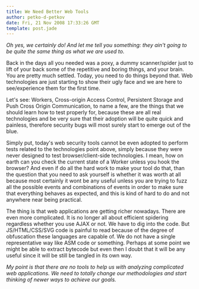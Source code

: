 ```yaml
---
title: We Need Better Web Tools
author: petko-d-petkov
date: Fri, 21 Nov 2008 17:33:26 GMT
template: post.jade
---
```


_Oh yes, we certainly do! And let me tell you something: they ain't going to be quite the same thing as what we are used to._

Back in the days all you needed was a poxy, a dummy scanner/spider just to lift of your back some of the repetitive and boring things, and your brain. You are pretty much settled. Today, you need to do things beyond that. Web technologies are just starting to show their ugly face and we are here to see/experience them for the first time.

Let's see: Workers, Cross-origin Access Control, Persistent Storage and Push Cross Origin Communication, to name a few, are the things that we should learn how to test properly for, because these are all real technologies and be very sure that their adoption will be quite quick and painless, therefore security bugs will most surely start to emerge out of the blue.

Simply put, today's web security tools cannot be even adopted to perform tests related to the technologies point above, simply because they were never designed to test browser/client-side technologies. I mean, how on earth can you check the current state of a Worker unless you hook the browser? And even if do all the hard work to make your tool do that, than the question that you need to ask yourself is whether it was worth at all because most certainly it wont be any useful unless you are trying to fuzz all the possible events and combinations of events in order to make sure that everything behaves as expected, and this is kind of hard to do and not anywhere near being practical.

The thing is that web applications are getting richer nowadays. There are even more complicated. It is no longer all about efficient spidering regardless whether you use AJAX or not. We have to dig into the code. But JS/HTML/CSS/SVG code is painful to read because of the degree of obfuscation these languages are capable of. We do not have a single representative way like ASM code or something. Perhaps at some point we might be able to extract bytecode but even then I doubt that it will be any useful since it will be still be tangled in its own way.

_My point is that there are no tools to help us with analyzing complicated web applications. We need to totally change our methodologies and start thinking of newer ways to achieve our goals._
